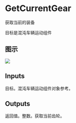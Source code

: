 # GetCurrentGear

获取当前的装备

目标是混沌车辆运动组件

## 图示

![]($-20221218-19034676.png)

## Inputs

目标。混沌车辆运动组件对象参考。  

## Outputs

返回值。整数。获取当前齿轮。
